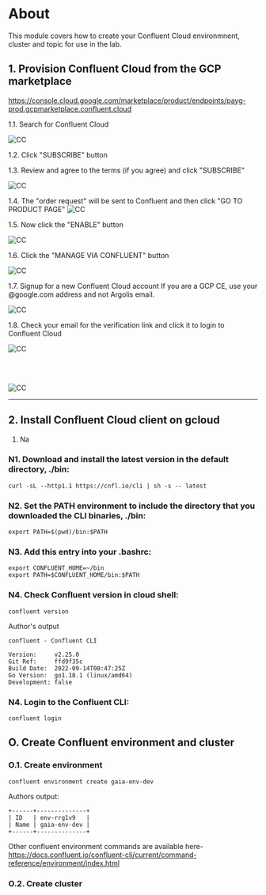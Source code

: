 # About 

This module covers how to create your Confluent Cloud environmnent, cluster and topic for use in the lab.

## 1. Provision Confluent Cloud from the GCP marketplace
https://console.cloud.google.com/marketplace/product/endpoints/payg-prod.gcpmarketplace.confluent.cloud

1.1. Search for Confluent Cloud

![CC](../00-images/cc1.png) 

1.2. Click "SUBSCRIBE" button

1.3. Review and agree to the terms (if you agree) and click "SUBSCRIBE"

![CC](../00-images/cc2.png)  

1.4. The "order request" will be sent to Confluent and then click "GO TO PRODUCT PAGE"
![CC](../00-images/cc3.png)  

1.5. Now click the "ENABLE" button

![CC](../00-images/cc4.png)  

1.6. Click the "MANAGE VIA CONFLUENT" button

![CC](../00-images/cc5.png)  

1.7. Signup for a new Confluent Cloud account
If you are a GCP CE, use your @google.com address and not Argolis email.

![CC](../00-images/cc6.png)  

1.8. Check your email for the verification link and click it to login to Confluent Cloud

![CC](../00-images/cc7.png)  

<br><br>

![CC](../00-images/cc8.png)  


<hr>

## 2. Install Confluent Cloud client on gcloud

1. Na


### N1. Download and install the latest version in the default directory, ./bin:
```
curl -sL --http1.1 https://cnfl.io/cli | sh -s -- latest
```

### N2. Set the PATH environment to include the directory that you downloaded the CLI binaries, ./bin:
```
export PATH=$(pwd)/bin:$PATH
```

### N3. Add this entry into your .bashrc:
```
export CONFLUENT_HOME=~/bin
export PATH=$CONFLUENT_HOME/bin:$PATH
```

### N4. Check Confluent version in cloud shell:
```
confluent version
```

Author's output
```
confluent - Confluent CLI

Version:     v2.25.0
Git Ref:     ffd9f35c
Build Date:  2022-09-14T00:47:25Z
Go Version:  go1.18.1 (linux/amd64)
Development: false
```

### N4. Login to the Confluent CLI:
```
confluent login
```

## O. Create Confluent environment and cluster

### O.1. Create environment
```
confluent environment create gaia-env-dev
```

Authors output:
```
+------+--------------+
| ID   | env-rrg1v9   |
| Name | gaia-env-dev |
+------+--------------+
```

Other confluent environment commands are available here-
https://docs.confluent.io/confluent-cli/current/command-reference/environment/index.html

### O.2. Create cluster




